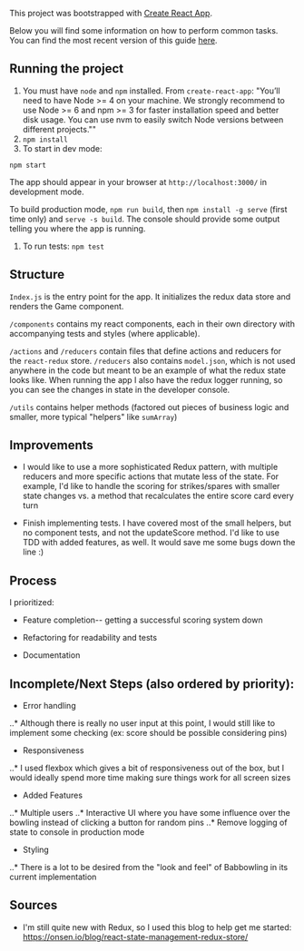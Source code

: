 This project was bootstrapped with [Create React App](https://github.com/facebookincubator/create-react-app).

Below you will find some information on how to perform common tasks.<br>
You can find the most recent version of this guide [here](https://github.com/facebookincubator/create-react-app/blob/master/packages/react-scripts/template/README.md).

## Running the project
1. You must have `node` and `npm` installed. From `create-react-app`:
"You’ll need to have Node >= 4 on your machine.
We strongly recommend to use Node >= 6 and npm >= 3 for faster installation speed and better disk usage. You can use nvm to easily switch Node versions between different projects.""
1. `npm install`
1. To start in dev mode:

`npm start`

The app should appear in your browser at `http://localhost:3000/` in development mode.

To build production mode, `npm run build`, then `npm install -g serve` (first time only) and `serve -s build`. The console should provide some output telling you where the app is running.

1. To run tests: `npm test`


## Structure
`Index.js` is the entry point for the app. It initializes the redux data store and renders the Game component.

`/components` contains my react components, each in their own directory with accompanying tests and styles (where applicable).

`/actions` and `/reducers` contain files that define actions and reducers for the `react-redux` store. `/reducers` also contains `model.json`, which is not used anywhere in the code but meant to be an example of what the redux state looks like. When running the app I also have the redux logger running, so you can see the changes in state in the developer console.

`/utils` contains helper methods (factored out pieces of business logic and smaller, more typical "helpers" like `sumArray`)
## Improvements

* I would like to use a more sophisticated Redux pattern, with multiple reducers and more specific actions that mutate less of the state. For example, I'd like to handle the scoring for strikes/spares with smaller state changes vs. a method that recalculates the entire score card every turn

* Finish implementing tests. I have covered most of the small helpers, but no component tests, and not the updateScore method. I'd like to use TDD with added features, as well. It would save me some bugs down the line :)

## Process

I prioritized:

* Feature completion-- getting a successful scoring system down

* Refactoring for readability and tests

* Documentation

## Incomplete/Next Steps (also ordered by priority):

* Error handling

..* Although there is really no user input at this point, I would still like to implement some checking (ex: score should be possible considering pins)

* Responsiveness

..* I used flexbox which gives a bit of responsiveness out of the box, but I would ideally spend more time making sure things work for all screen sizes

* Added Features

..* Multiple users
..* Interactive UI where you have some influence over the bowling instead of clicking a button for random pins
..* Remove logging of state to console in production mode

* Styling

..* There is a lot to be desired from the "look and feel" of Babbowling in its current implementation

## Sources

* I'm still quite new with Redux, so I used this blog to help get me started: https://onsen.io/blog/react-state-management-redux-store/
